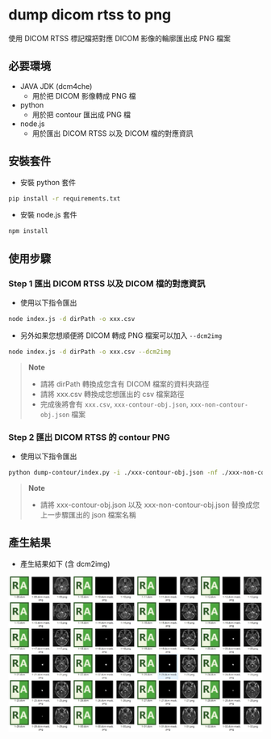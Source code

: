 # dump dicom rtss to png
使用 DICOM RTSS 標記檔把對應 DICOM 影像的輪廓匯出成 PNG 檔案

## 必要環境
- JAVA JDK (dcm4che)
    - 用於把 DICOM 影像轉成 PNG 檔
- python
    - 用於把 contour 匯出成 PNG 檔
- node.js
    - 用於匯出 DICOM RTSS 以及 DICOM 檔的對應資訊

## 安裝套件
- 安裝 python 套件
```bash
pip install -r requirements.txt
```

- 安裝 node.js 套件
```bash
npm install
```

## 使用步驟
### Step 1 匯出 DICOM RTSS 以及 DICOM 檔的對應資訊
- 使用以下指令匯出
```bash
node index.js -d dirPath -o xxx.csv
```
- 另外如果您想順便將 DICOM 轉成 PNG 檔案可以加入 `--dcm2img`
```bash
node index.js -d dirPath -o xxx.csv --dcm2img
```

> **Note**
> - 請將 dirPath 轉換成您含有 DICOM 檔案的資料夾路徑
> - 請將 xxx.csv 轉換成您想匯出的 csv 檔案路徑
> - 完成後將會有 `xxx.csv`, `xxx-contour-obj.json`, `xxx-non-contour-obj.json` 檔案

### Step 2 匯出 DICOM RTSS 的 contour PNG
- 使用以下指令匯出
```bash
python dump-contour/index.py -i ./xxx-contour-obj.json -nf ./xxx-non-contour-obj.json
```

> **Note**
> - 請將 xxx-contour-obj.json 以及 xxx-non-contour-obj.json 替換成您上一步驟匯出的 json 檔案名稱

## 產生結果
- 產生結果如下 (含 dcm2img)

![result](./result.jpg)
